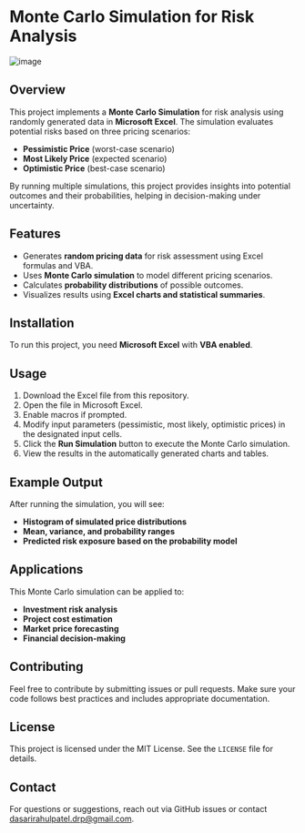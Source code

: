 # Monte Carlo Simulation for Risk Analysis

![image](https://github.com/user-attachments/assets/abf41cee-b05b-4886-850a-906faf3bf505)


## Overview
This project implements a **Monte Carlo Simulation** for risk analysis using randomly generated data in **Microsoft Excel**. The simulation evaluates potential risks based on three pricing scenarios:

- **Pessimistic Price** (worst-case scenario)
- **Most Likely Price** (expected scenario)
- **Optimistic Price** (best-case scenario)

By running multiple simulations, this project provides insights into potential outcomes and their probabilities, helping in decision-making under uncertainty.

## Features
- Generates **random pricing data** for risk assessment using Excel formulas and VBA.
- Uses **Monte Carlo simulation** to model different pricing scenarios.
- Calculates **probability distributions** of possible outcomes.
- Visualizes results using **Excel charts and statistical summaries**.

## Installation
To run this project, you need **Microsoft Excel** with **VBA enabled**.

## Usage
1. Download the Excel file from this repository.
2. Open the file in Microsoft Excel.
3. Enable macros if prompted.
4. Modify input parameters (pessimistic, most likely, optimistic prices) in the designated input cells.
5. Click the **Run Simulation** button to execute the Monte Carlo simulation.
6. View the results in the automatically generated charts and tables.

## Example Output
After running the simulation, you will see:
- **Histogram of simulated price distributions**
- **Mean, variance, and probability ranges**
- **Predicted risk exposure based on the probability model**

## Applications
This Monte Carlo simulation can be applied to:
- **Investment risk analysis**
- **Project cost estimation**
- **Market price forecasting**
- **Financial decision-making**

## Contributing
Feel free to contribute by submitting issues or pull requests. Make sure your code follows best practices and includes appropriate documentation.

## License
This project is licensed under the MIT License. See the `LICENSE` file for details.

## Contact
For questions or suggestions, reach out via GitHub issues or contact [dasarirahulpatel.drp@gmail.com](mailto:dasarirahulpatel.drp@gmail.com).

